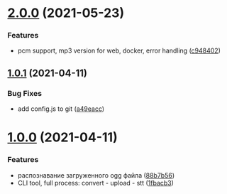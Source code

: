 # [2.0.0](https://github.com/popstas/yandex-speechkit-talk-recognition/compare/v1.0.1...v2.0.0) (2021-05-23)


### Features

* pcm support, mp3 version for web, docker, error handling ([c948402](https://github.com/popstas/yandex-speechkit-talk-recognition/commit/c948402))



## [1.0.1](https://github.com/popstas/yandex-speechkit-talk-recognition/compare/v1.0.0...v1.0.1) (2021-04-11)


### Bug Fixes

* add config.js to git ([a49eacc](https://github.com/popstas/yandex-speechkit-talk-recognition/commit/a49eacc))



# [1.0.0](https://github.com/popstas/yandex-speechkit-talk-recognition/compare/88b7b56...v1.0.0) (2021-04-11)


### Features

* распознавание загруженного ogg файла ([88b7b56](https://github.com/popstas/yandex-speechkit-talk-recognition/commit/88b7b56))
* CLI tool, full process: convert - upload - stt ([1fbacb3](https://github.com/popstas/yandex-speechkit-talk-recognition/commit/1fbacb3))




